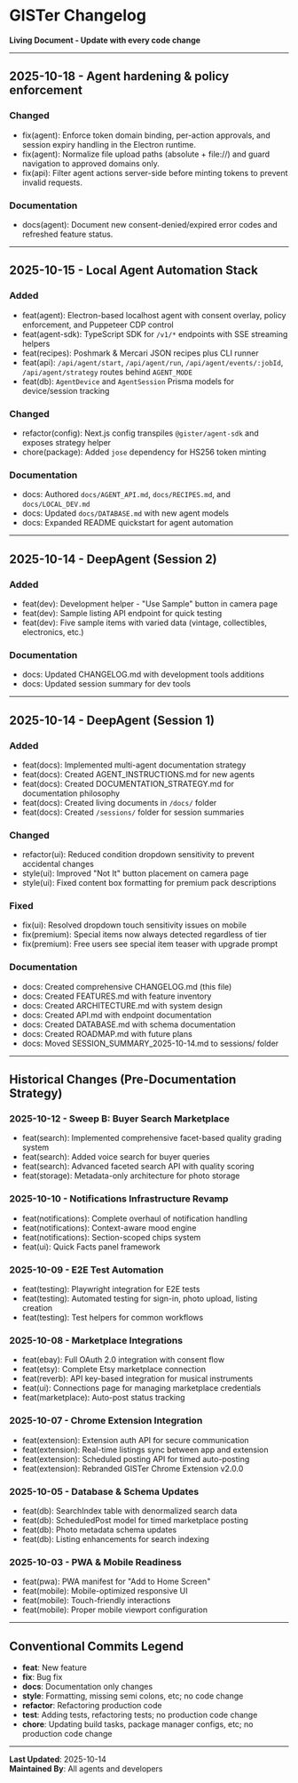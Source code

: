 
# GISTer Changelog
**Living Document - Update with every code change**

---

## 2025-10-18 - Agent hardening & policy enforcement

### Changed
- fix(agent): Enforce token domain binding, per-action approvals, and session expiry handling in the Electron runtime.
- fix(agent): Normalize file upload paths (absolute + file://) and guard navigation to approved domains only.
- fix(api): Filter agent actions server-side before minting tokens to prevent invalid requests.

### Documentation
- docs(agent): Document new consent-denied/expired error codes and refreshed feature status.

---

## 2025-10-15 - Local Agent Automation Stack

### Added
- feat(agent): Electron-based localhost agent with consent overlay, policy enforcement, and Puppeteer CDP control
- feat(agent-sdk): TypeScript SDK for `/v1/*` endpoints with SSE streaming helpers
- feat(recipes): Poshmark & Mercari JSON recipes plus CLI runner
- feat(api): `/api/agent/start`, `/api/agent/run`, `/api/agent/events/:jobId`, `/api/agent/strategy` routes behind `AGENT_MODE`
- feat(db): `AgentDevice` and `AgentSession` Prisma models for device/session tracking

### Changed
- refactor(config): Next.js config transpiles `@gister/agent-sdk` and exposes strategy helper
- chore(package): Added `jose` dependency for HS256 token minting

### Documentation
- docs: Authored `docs/AGENT_API.md`, `docs/RECIPES.md`, and `docs/LOCAL_DEV.md`
- docs: Updated `docs/DATABASE.md` with new agent models
- docs: Expanded README quickstart for agent automation

---

## 2025-10-14 - DeepAgent (Session 2)

### Added
- feat(dev): Development helper - "Use Sample" button in camera page
- feat(dev): Sample listing API endpoint for quick testing
- feat(dev): Five sample items with varied data (vintage, collectibles, electronics, etc.)

### Documentation
- docs: Updated CHANGELOG.md with development tools additions
- docs: Updated session summary for dev tools

---

## 2025-10-14 - DeepAgent (Session 1)

### Added
- feat(docs): Implemented multi-agent documentation strategy
- feat(docs): Created AGENT_INSTRUCTIONS.md for new agents
- feat(docs): Created DOCUMENTATION_STRATEGY.md for documentation philosophy
- feat(docs): Created living documents in `/docs/` folder
- feat(docs): Created `/sessions/` folder for session summaries

### Changed
- refactor(ui): Reduced condition dropdown sensitivity to prevent accidental changes
- style(ui): Improved "Not It" button placement on camera page
- style(ui): Fixed content box formatting for premium pack descriptions

### Fixed
- fix(ui): Resolved dropdown touch sensitivity issues on mobile
- fix(premium): Special items now always detected regardless of tier
- fix(premium): Free users see special item teaser with upgrade prompt

### Documentation
- docs: Created comprehensive CHANGELOG.md (this file)
- docs: Created FEATURES.md with feature inventory
- docs: Created ARCHITECTURE.md with system design
- docs: Created API.md with endpoint documentation
- docs: Created DATABASE.md with schema documentation
- docs: Created ROADMAP.md with future plans
- docs: Moved SESSION_SUMMARY_2025-10-14.md to sessions/ folder

---

## Historical Changes (Pre-Documentation Strategy)

### 2025-10-12 - Sweep B: Buyer Search Marketplace
- feat(search): Implemented comprehensive facet-based quality grading system
- feat(search): Added voice search for buyer queries
- feat(search): Advanced faceted search API with quality scoring
- feat(storage): Metadata-only architecture for photo storage

### 2025-10-10 - Notifications Infrastructure Revamp
- feat(notifications): Complete overhaul of notification handling
- feat(notifications): Context-aware mood engine
- feat(notifications): Section-scoped chips system
- feat(ui): Quick Facts panel framework

### 2025-10-09 - E2E Test Automation
- feat(testing): Playwright integration for E2E tests
- feat(testing): Automated testing for sign-in, photo upload, listing creation
- feat(testing): Test helpers for common workflows

### 2025-10-08 - Marketplace Integrations
- feat(ebay): Full OAuth 2.0 integration with consent flow
- feat(etsy): Complete Etsy marketplace connection
- feat(reverb): API key-based integration for musical instruments
- feat(ui): Connections page for managing marketplace credentials
- feat(marketplace): Auto-post status tracking

### 2025-10-07 - Chrome Extension Integration
- feat(extension): Extension auth API for secure communication
- feat(extension): Real-time listings sync between app and extension
- feat(extension): Scheduled posting API for timed auto-posting
- feat(extension): Rebranded GISTer Chrome Extension v2.0.0

### 2025-10-05 - Database & Schema Updates
- feat(db): SearchIndex table with denormalized search data
- feat(db): ScheduledPost model for timed marketplace posting
- feat(db): Photo metadata schema updates
- feat(db): Listing enhancements for search indexing

### 2025-10-03 - PWA & Mobile Readiness
- feat(pwa): PWA manifest for "Add to Home Screen"
- feat(mobile): Mobile-optimized responsive UI
- feat(mobile): Touch-friendly interactions
- feat(mobile): Proper mobile viewport configuration

---

## Conventional Commits Legend

- **feat**: New feature
- **fix**: Bug fix
- **docs**: Documentation only changes
- **style**: Formatting, missing semi colons, etc; no code change
- **refactor**: Refactoring production code
- **test**: Adding tests, refactoring tests; no production code change
- **chore**: Updating build tasks, package manager configs, etc; no production code change

---

**Last Updated**: 2025-10-14  
**Maintained By**: All agents and developers
